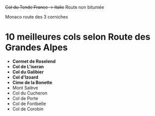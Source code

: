 ~~Col du Tende France -> Italie~~ Route non bitumée

Monaco route des 3 corniches


# 10 meilleures cols selon Route des Grandes Alpes

- **Cormet de Roselend**
- **Col de L'iseran**
- **Col du Galibier**
- **Col d'Izoard**
- **Cime de la Bonette**
- Mont Salève
- Col du Cucheron
- Col de Porte
- Col de Fontbelle
- Col de Corobin